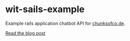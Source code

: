# wit-sails-example

Example rails application chatbot API for [chunksofco.de](https://chunksofco.de).

[Read the blog post](https://medium.com/@timigod/wit-ai-explained-part-3-building-a-bot-with-sails-js-b4b801a2f7a5#.nl06l2urn)
